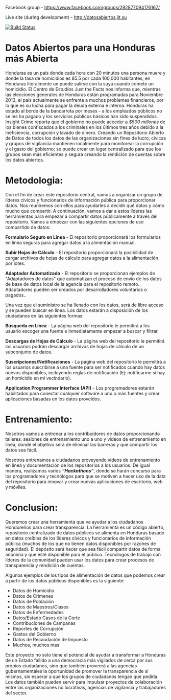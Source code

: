 Facebook group - https://www.facebook.com/groups/292877094176167/

Live site (during development) - http://datosabiertos.jit.su

[![Build Status](https://travis-ci.org/AcklenAvenue/DatosAbiertos.png)](https://travis-ci.org/AcklenAvenue/DatosAbiertos)

Datos Abiertos para una Honduras más Abierta
=========
Honduras es un país donde cada hora con 20 minutos una persona muere y donde la tasa de homicidios es 85.5 por cada 100,000 habitantes; en Honduras literalmente un puede salirse con la suya cuando comete un homicidio. El Centro de Estudios Just the Facts nos informa que, mientras las elecciones generales de Honduras están programadas para Noviembre 2013, el país actualmente se enfrenta a muchos problemas financieros, por lo que es su lucha para pagar la deuda externa e interna. Honduras ha estado al borde de la bancarrota por meses - a los empleados públicos no se les ha pagado y los servicios públicos básicos han sido suspendidos. Insight Crime reporta que el gobierno no puede acceder a _$500 millones_ de los bienes confiscados a los criminales en los últimos tres años debido a la ineficiencia, corrupción y lavado de dinero. Creando un Repositorio Abierto de Datos de todos los datos de las organizaciones sin fines de lucro, cívicas y grupos de vigilancia mantienen localmente para monitorear la corrupción y el gasto del gobierno; se puede crear un lugar centralizado para que los grupos sean más eficientes y segura creando la rendición de cuentas sobre los datos abiertos.

Metodologia:
============
Con el fin de crear este repositorio central, vamos a organizar un grupo de líderes cívicos y funcionarios de información pública para proporcionar datos. Nos reuniremos con ellos para ayudarles a decidir qué datos y cómo mucho que compartir. A continuación, vamos a dar a estos líderes las herramientas para empezar a compartir datos públicamente a través del repositorio. Vamos a empezar con las siguientes opciones de uso compartido de datos:

**Formulario Seguro en Línea** - El repositorio proporcionará los formularios en línea seguras para agregar datos a la alimentación manual.

**Subir Hojas de Cálculo** - El repositorio proporcionará la posibilidad de cargar archivos de hojas de cálculo para agregar datos a la alimentación por lotes.

**Adaptador Automatizado**  - El repositorio se proporcionan ejemplos de "Adaptadores de datos" que automatizan el proceso de envío de los datos de base de datos local de la agencia para el repositorio remoto. Adaptadores pueden ser creados por desarrolladores voluntarios o pagados..

Una vez que el suministro se ha llenado con los datos, será de libre acceso y se pueden buscar en línea. Los datos estarán a disposición de los ciudadanos en las siguientes formas:

**Búsqueda en Línea** - La página web del repositorio le permitirá a los usuario escoger una fuente e inmediatamente empezar a buscar y filtrar.

**Descargas de Hojas de Cálculo** - La página web del repositorio le permitirá los usuarios podrán descargar archivos de hojas de cálculo de un subconjunto de datos. 

**Suscripciones/Notificaciones** - La página web del repositorio le permitirá a los usuarios suscribirse a una fuente para ser notificados cuando hay datos nuevos disponibles, incluyendo reglas de notificación (Ej: notificarme si hay un homicidio en mi vecindario).

**Application Programmer Interface (API)** - Los programadores estarán habilitados para conectar cualquier software a uno o más fuentes y crear aplicaciones basadas en los datos proveídos.

Entrenamiento:
==============
Nosotros vamos a entrenar a los contribuidores de datos proporcionando talleres, sesiones de entrenamiento uno a uno y videos de entrenamiento en línea, donde el objetivo será de eliminar las barreras y que compartir los datos sea fácil.

Nosotros entrenamos a ciudadanos proveyendo videos de entrenamiento en línea y documentación de los repositorios a los usuarios. De igual manera, realizamos varios _**“Hackathons”**_, donde se harán concurso para los programadores y tecnólogos para que se motiven a hacer uso de la data del repositorio para innovar y crear nuevas aplicaciones de escritorio, web y móviles.

Conclusion:
===========
Queremos crear una herramienta que va ayudar a los ciudadanos Hondureños para crear transparencia. La herramienta es un código abierto, repositorio centralizado de datos públicos se alimenta en Honduras basado en datos creíbles de los líderes cívicos y funcionarios de información pública (muchos de los que no tienen datos disponibles por razones de seguridad). El depósito será hacer que sea fácil compartir datos de forma anónima y que esté disponible para el público. Tecnólogos de trabajo con líderes de la comunidad pueden usar los datos para crear procesos de transparencia y rendición de cuentas.

Algunos ejemplos de los tipos de alimentación de datos que podemos crear a partir de los datos públicos disponibles es la siguiente:

* Datos de Homicidio
* Datos de Crimenes
* Datos de Población
* Datos de Maestros/Clases
* Datos de Enfermedades
* Datos/Estado Casos de la Corte
* Contribuciones de Campanas
* Reportes de Corrupción
* Gastos del Gobierno
* Datos de Recaudación de Impuesto
* Muchos, muchos mas

Este proyecto no solo tiene el potencial de ayudar a transformar a Honduras de un Estado fallido a una democracia más vigilados de cerca por sus propios ciudadanos, sino que también proveerá a las agencias gubernamentales la oportunidad de promover la transparencia de sí mismos, sin esperar a que los grupos de ciudadanos tengan que pedirla. Los datos también pueden servir para impulsar proyectos de colaboración entre las organizaciones no lucrativas, agencias de vigilancia y trabajadores del sector.

